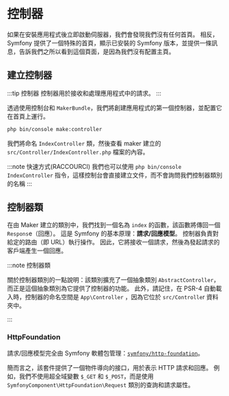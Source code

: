 # 控制器

如果在安裝應用程式後立即啟動伺服器，我們會發現我們沒有任何首頁。 相反，Symfony 提供了一個特殊的首頁，顯示已安裝的 Symfony 版本，並提供一條訊息，告訴我們之所以看到這個頁面，是因為我們沒有配置主頁。

## 建立控制器

:::tip 控制器
控制器用於接收和處理應用程式中的請求。
:::

透過使用控制台和 `MakerBundle`，我們將創建應用程式的第一個控制器，並配置它在首頁上運行。

```bash
php bin/console make:controller
```

我們將命名 `IndexController` 類，然後查看 maker 建立的 `src/Controller/IndexController.php` 檔案的內容。

:::note 快速方式(RACCOURCI)
我們也可以使用 `php bin/console IndexController` 指令，這樣控制台會直接建立文件，而不會詢問我們控制器類別的名稱
:::

## 控制器類

在由 Maker 建立的類別中，我們找到一個名為 `index` 的函數，該函數將傳回一個 `Respons`e（回應）。 這是 Symfony 的基本原理：**請求/回應模型**。 控制器負責對給定的路由（即 URL）執行操作。 因此，它將接收一個請求，然後為發起請求的客戶端產生一個回應。

:::note 控制器類

關於控制器類別的一點說明：該類別擴充了一個抽象類別 `AbstractController`，而正是這個抽象類別為它提供了控制器的功能。 此外，請記住，在 PSR-4 自動載入時，控制器的命名空間是 `App\Controller` ，因為它位於 `src/Controlle`r 資料夾中。

:::

### HttpFoundation

請求/回應模型完全由 Symfony 軟體包管理：[`symfony/http-foundation`](https://packagist.org/packages/symfony/http-foundation)。

簡而言之，該套件提供了一個物件導向的接口，用於表示 HTTP 請求和回應。 例如，我們不使用超全域變數 `$_GET` 和 `$_POST`，而是使用 `SymfonyComponent\HttpFoundation\Request` 類別的查詢和請求屬性。
